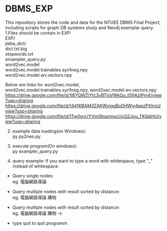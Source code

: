 # DBMS_EXP
This repository stores the code and data for the NTUEE DBMS Final Project, including scripts for graph DB systems study and Neo4j exemplar query.  
1.Files should be contain in EXP:  
  EXP/  
    jieba_dict/  
      dict.txt.big  
      stopwords.txt  
    emampler_query.py  
    word2vec.model  
    word2vec.model.trainables.syn1neg.npy  
    word2vec.model.wv.vectors.npy  

  Below are links for word2vec.model, word2vec.model.trainables.syn1neg.npy, word2vec.model.wv.vectors.npy  
  https://drive.google.com/file/d/1j8YQWZjYtc3yBTloVWkQo_t5fIAztPm4/view?usp=sharing  
  https://drive.google.com/file/d/1441KBAM3ZAKWxjggBoDHWiy4apzPXImU/view?usp=sharing  
  https://drive.google.com/file/d/1Tw0gyUYVm0bjazmucUvQ2Jou_TKjbbHU/view?usp=sharing  

2. example data loading(on Windows):   
  py py2neo.py  

3. execute program(On windows):  
  py exampler_query.py  

4. query example: If you want to type a word with whitespace, type "_" instead of whitespace.    
  * Query single nodes:  
    eg. 電腦網路導論  

  * Query multiple nodes with result sorted by distance:  
    eg. 電腦網路導論 購物  

  * Query multiple nodes with result sorted by distance:  
    eg. 電腦網路導論 購物 -s  

  * type quit to quit  programm  
